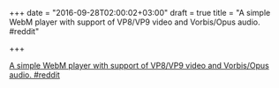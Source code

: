 +++
date = "2016-09-28T02:00:02+03:00"
draft = true
title = "A simple WebM player with support of VP8/VP9 video and Vorbis/Opus audio.  #reddit"

+++

<p><a href="https://t.co/DCHdst6Ie0">A simple WebM player with support of VP8/VP9 video and Vorbis/Opus audio.  #reddit</a></p>

